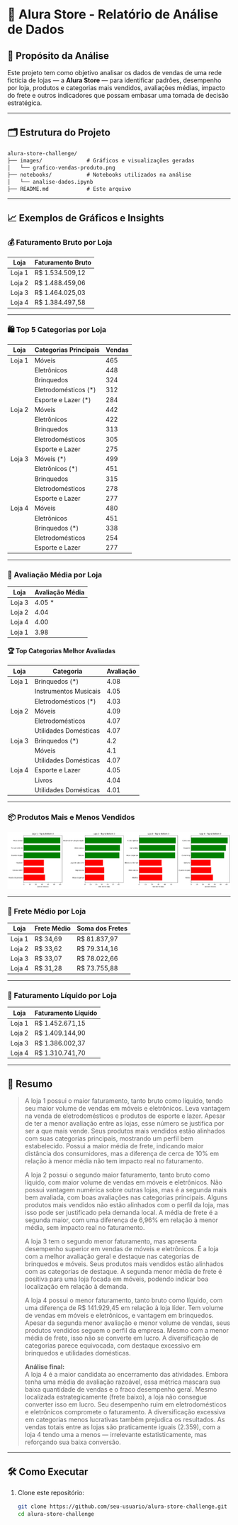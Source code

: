 # 🏬 Alura Store - Relatório de Análise de Dados

## 🎯 Propósito da Análise

Este projeto tem como objetivo analisar os dados de vendas de uma rede fictícia de lojas — a **Alura Store** — para identificar padrões, desempenho por loja, produtos e categorias mais vendidos, avaliações médias, impacto do frete e outros indicadores que possam embasar uma tomada de decisão estratégica.

---

## 🗂️ Estrutura do Projeto

```
alura-store-challenge/
├── images/              # Gráficos e visualizações geradas
│   └── grafico-vendas-produto.png
├── notebooks/           # Notebooks utilizados na análise
│   └── analise-dados.ipynb
├── README.md            # Este arquivo
```


---

## 📈 Exemplos de Gráficos e Insights

### 💰 Faturamento Bruto por Loja

| Loja   | Faturamento Bruto |
|--------|--------------------|
| Loja 1 | R$ 1.534.509,12    |
| Loja 2 | R$ 1.488.459,06    |
| Loja 3 | R$ 1.464.025,03    |
| Loja 4 | R$ 1.384.497,58    |

---

### 🛍️ Top 5 Categorias por Loja

| Loja   | Categorias Principais | Vendas |
|--------|------------------------|--------|
| Loja 1 | Móveis                | 465    |
|        | Eletrônicos           | 448    |
|        | Brinquedos            | 324    |
|        | Eletrodomésticos (*)  | 312    |
|        | Esporte e Lazer (*)   | 284    |
| Loja 2 | Móveis                | 442    |
|        | Eletrônicos           | 422    |
|        | Brinquedos            | 313    |
|        | Eletrodomésticos      | 305    |
|        | Esporte e Lazer       | 275    |
| Loja 3 | Móveis (*)            | 499    |
|        | Eletrônicos (*)       | 451    |
|        | Brinquedos            | 315    |
|        | Eletrodomésticos      | 278    |
|        | Esporte e Lazer       | 277    |
| Loja 4 | Móveis                | 480    |
|        | Eletrônicos           | 451    |
|        | Brinquedos (*)        | 338    |
|        | Eletrodomésticos      | 254    |
|        | Esporte e Lazer       | 277    |

---

### 🌟 Avaliação Média por Loja

| Loja   | Avaliação Média |
|--------|------------------|
| Loja 3 | 4.05 *           |
| Loja 2 | 4.04             |
| Loja 4 | 4.00             |
| Loja 1 | 3.98             |

#### 🏆 Top Categorias Melhor Avaliadas

| Loja   | Categoria                 | Avaliação |
|--------|---------------------------|-----------|
| Loja 1 | Brinquedos (*)           | 4.08      |
|        | Instrumentos Musicais    | 4.05      |
|        | Eletrodomésticos (*)     | 4.03      |
| Loja 2 | Móveis                   | 4.09      |
|        | Eletrodomésticos         | 4.07      |
|        | Utilidades Domésticas    | 4.07      |
| Loja 3 | Brinquedos (*)           | 4.2       |
|        | Móveis                   | 4.1       |
|        | Utilidades Domésticas    | 4.07      |
| Loja 4 | Esporte e Lazer          | 4.05      |
|        | Livros                   | 4.04      |
|        | Utilidades Domésticas    | 4.01      |

---

### 📦 Produtos Mais e Menos Vendidos

<p align="center">
  <img src="images/grafico-vendas-produto.png" alt="Gráfico de Vendas"/>
</p>

---

### 🚚 Frete Médio por Loja

| Loja   | Frete Médio | Soma dos Fretes |
|--------|-------------|------------------|
| Loja 1 | R$ 34,69    | R$ 81.837,97     |
| Loja 2 | R$ 33,62    | R$ 79.314,16     |
| Loja 3 | R$ 33,07    | R$ 78.022,66     |
| Loja 4 | R$ 31,28    | R$ 73.755,88     |

---

### 🧾 Faturamento Líquido por Loja

| Loja   | Faturamento Líquido |
|--------|----------------------|
| Loja 1 | R$ 1.452.671,15      |
| Loja 2 | R$ 1.409.144,90      |
| Loja 3 | R$ 1.386.002,37      |
| Loja 4 | R$ 1.310.741,70      |

---

## 🧠 Resumo

> A loja 1 possui o maior faturamento, tanto bruto como líquido, tendo seu maior volume de vendas em móveis e eletrônicos. Leva vantagem na venda de eletrodomésticos e produtos de esporte e lazer. Apesar de ter a menor avaliação entre as lojas, esse número se justifica por ser a que mais vende. Seus produtos mais vendidos estão alinhados com suas categorias principais, mostrando um perfil bem estabelecido. Possui a maior média de frete, indicando maior distância dos consumidores, mas a diferença de cerca de 10% em relação à menor média não tem impacto real no faturamento.
>
> A loja 2 possui o segundo maior faturamento, tanto bruto como líquido, com maior volume de vendas em móveis e eletrônicos. Não possui vantagem numérica sobre outras lojas, mas é a segunda mais bem avaliada, com boas avaliações nas categorias principais. Alguns produtos mais vendidos não estão alinhados com o perfil da loja, mas isso pode ser justificado pela demanda local. A média de frete é a segunda maior, com uma diferença de 6,96% em relação à menor média, sem impacto real no faturamento.
>
> A loja 3 tem o segundo menor faturamento, mas apresenta desempenho superior em vendas de móveis e eletrônicos. É a loja com a melhor avaliação geral e destaque nas categorias de brinquedos e móveis. Seus produtos mais vendidos estão alinhados com as categorias de destaque. A segunda menor média de frete é positiva para uma loja focada em móveis, podendo indicar boa localização em relação à demanda.
>
> A loja 4 possui o menor faturamento, tanto bruto como líquido, com uma diferença de R$ 141.929,45 em relação à loja líder. Tem volume de vendas em móveis e eletrônicos, e vantagem em brinquedos. Apesar da segunda menor avaliação e menor volume de vendas, seus produtos vendidos seguem o perfil da empresa. Mesmo com a menor média de frete, isso não se converte em lucro. A diversificação de categorias parece equivocada, com destaque excessivo em brinquedos e utilidades domésticas.
>
> **Análise final:**  
> A loja 4 é a maior candidata ao encerramento das atividades. Embora tenha uma média de avaliação razoável, essa métrica mascara sua baixa quantidade de vendas e o fraco desempenho geral. Mesmo localizada estrategicamente (frete baixo), a loja não consegue converter isso em lucro. Seu desempenho ruim em eletrodomésticos e eletrônicos compromete o faturamento. A diversificação excessiva em categorias menos lucrativas também prejudica os resultados. As vendas totais entre as lojas são praticamente iguais (2.359), com a loja 4 tendo uma a menos — irrelevante estatisticamente, mas reforçando sua baixa conversão.

---

## 🛠️ Como Executar

1. Clone este repositório:
   ```bash
   git clone https://github.com/seu-usuario/alura-store-challenge.git
   cd alura-store-challenge
